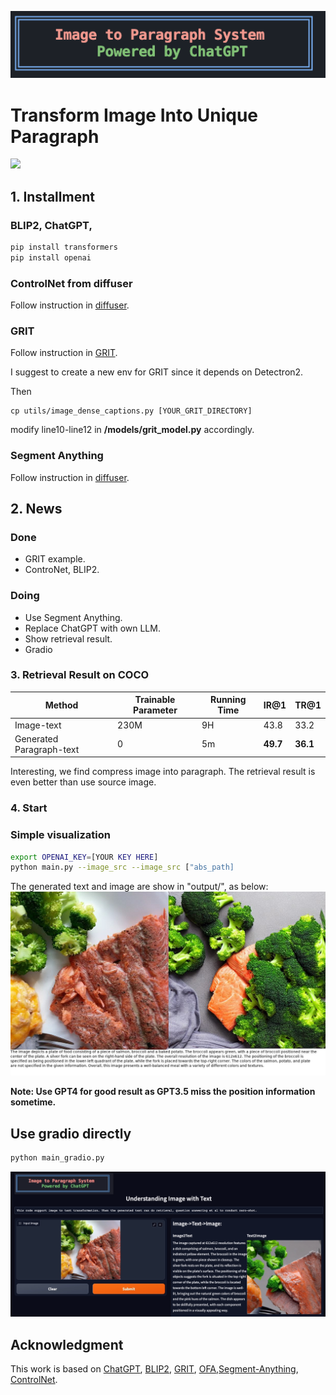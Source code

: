 <p align="center">
  <img src="examples/logo.png" alt="Your Image Description" width=800>
</p>

# Transform Image Into Unique Paragraph

![](examples/introduction.png)

## 1. Installment

### BLIP2, ChatGPT,
```bash
pip install transformers
pip install openai
```

### ControlNet from diffuser

Follow instruction in [diffuser](https://github.com/huggingface/diffusers).

### GRIT

Follow instruction in [GRIT](https://github.com/JialianW/GRiT/blob/master/docs/INSTALL.md).

I suggest to create a new env for GRIT since it depends on Detectron2.

Then
```
cp utils/image_dense_captions.py [YOUR_GRIT_DIRECTORY]
```

modify line10-line12 in __/models/grit_model.py__ accordingly.

### Segment Anything
Follow instruction in [diffuser](https://github.com/huggingface/diffusers).


## 2. News
### Done
- GRIT example.
- ControNet, BLIP2.

### Doing
- Use Segment Anything.
- Replace ChatGPT with own LLM.
- Show retrieval result.
- Gradio

### 3. Retrieval Result on COCO

| Method  | Trainable Parameter | Running Time  |  IR@1   | TR@1|
|---|---|---|---|---|
| Image-text  | 230M | 9H |  43.8 |  33.2 |
|Generated Paragraph-text| 0 |5m|__49.7__|__36.1__|


Interesting, we find compress image into paragraph. The retrieval result is even better than use source image.

### 4. Start

### Simple visualization

```bash
export OPENAI_KEY=[YOUR KEY HERE]
python main.py --image_src --image_src ["abs_path]
```

The generated text and image are show in "output/", as below:
![](output/1_result.jpg)

**Note: Use GPT4 for good result as GPT3.5 miss the position information sometime.**

## Use gradio directly

```bash
python main_gradio.py
```

![](examples/gradio_visualization.png)

## Acknowledgment

This work is based on [ChatGPT](http://chat.openai.com), [BLIP2](https://huggingface.co/spaces/Salesforce/BLIP2), [GRIT](https://github.com/JialianW/GRiT),  [OFA](https://github.com/OFA-Sys/OFA),[Segment-Anything](https://segment-anything.com), [ControlNet](https://github.com/lllyasviel/ControlNet).
